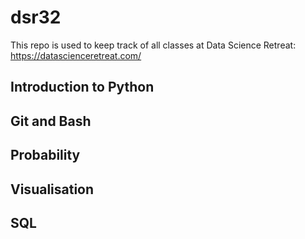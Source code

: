 # dsr32
This repo is used to keep track of all classes at Data Science Retreat: https://datascienceretreat.com/


## Introduction to Python

## Git and Bash

## Probability

## Visualisation

## SQL

